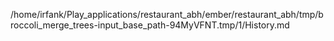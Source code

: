 /home/irfank/Play_applications/restaurant_abh/ember/restaurant_abh/tmp/broccoli_merge_trees-input_base_path-94MyVFNT.tmp/1/History.md